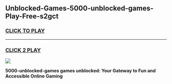 
## Unblocked-Games-5000-unblocked-games-Play-Free-s2gct
<h3>
<a href="https://premium76.site?title=5000-unblocked-games&ref=10A">CLICK TO PLAY</a></h3>
<hr>

<h3>
<a href="https://premium76.site?title=5000-unblocked-games&ref=10A">CLICK 2 PLAY</a>
  
</h3>

<a href="https://premium76.site?title=5000-unblocked-games&ref=10A"><img src="https://clearcache.store/games.png"></a>


**5000-unblocked-games games unblocked: Your Gateway to Fun and Accessible Online Gaming**
